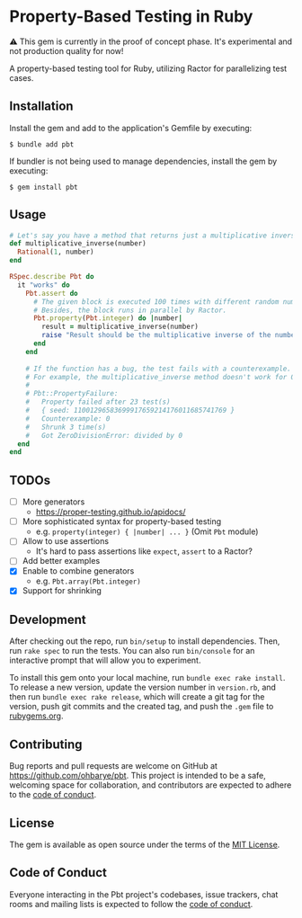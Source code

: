# Property-Based Testing in Ruby

⚠️ This gem is currently in the proof of concept phase. It's experimental and not production quality for now!

A property-based testing tool for Ruby, utilizing Ractor for parallelizing test cases.

## Installation

Install the gem and add to the application's Gemfile by executing:

```shell
$ bundle add pbt
```

If bundler is not being used to manage dependencies, install the gem by executing:

```shell
$ gem install pbt
```

## Usage

```ruby
# Let's say you have a method that returns just a multiplicative inverse.
def multiplicative_inverse(number)
  Rational(1, number)
end

RSpec.describe Pbt do
  it "works" do
    Pbt.assert do
      # The given block is executed 100 times with different random numbers.
      # Besides, the block runs in parallel by Ractor.
      Pbt.property(Pbt.integer) do |number|
        result = multiplicative_inverse(number)
        raise "Result should be the multiplicative inverse of the number" if result * number != 1
      end
    end
    
    # If the function has a bug, the test fails with a counterexample.
    # For example, the multiplicative_inverse method doesn't work for 0 regardless of the behavior is intended or not.
    #
    # Pbt::PropertyFailure:
    #   Property failed after 23 test(s)
    #   { seed: 11001296583699917659214176011685741769 }
    #   Counterexample: 0
    #   Shrunk 3 time(s)
    #   Got ZeroDivisionError: divided by 0
  end
end
```

## TODOs

- [ ] More generators
  - https://proper-testing.github.io/apidocs/
- [ ] More sophisticated syntax for property-based testing
  - e.g. `property(integer) { |number| ... }` (Omit `Pbt` module)
- [ ] Allow to use assertions
  - It's hard to pass assertions like `expect`, `assert` to a Ractor?
- [ ] Add better examples
- [x] Enable to combine generators
  - e.g. `Pbt.array(Pbt.integer)`
- [x] Support for shrinking

## Development

After checking out the repo, run `bin/setup` to install dependencies. Then, run `rake spec` to run the tests. You can also run `bin/console` for an interactive prompt that will allow you to experiment.

To install this gem onto your local machine, run `bundle exec rake install`. To release a new version, update the version number in `version.rb`, and then run `bundle exec rake release`, which will create a git tag for the version, push git commits and the created tag, and push the `.gem` file to [rubygems.org](https://rubygems.org).

## Contributing

Bug reports and pull requests are welcome on GitHub at https://github.com/ohbarye/pbt. This project is intended to be a safe, welcoming space for collaboration, and contributors are expected to adhere to the [code of conduct](https://github.com/[USERNAME]/pbt/blob/master/CODE_OF_CONDUCT.md).

## License

The gem is available as open source under the terms of the [MIT License](https://opensource.org/licenses/MIT).

## Code of Conduct

Everyone interacting in the Pbt project's codebases, issue trackers, chat rooms and mailing lists is expected to follow the [code of conduct](https://github.com/[USERNAME]/pbt/blob/master/CODE_OF_CONDUCT.md).
